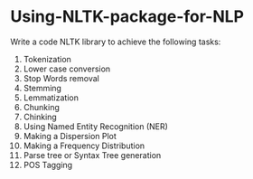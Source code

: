 # Using-NLTK-package-for-NLP

Write a code NLTK library to achieve the following tasks:

1. Tokenization
2. Lower case conversion
3. Stop Words removal
4. Stemming
5. Lemmatization
6. Chunking
7. Chinking
8. Using Named Entity Recognition (NER)
9. Making a Dispersion Plot
10. Making a Frequency Distribution
11. Parse tree or Syntax Tree generation
12. POS Tagging
